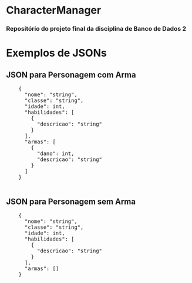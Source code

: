 <h1>CharacterManager</h1>
<h3>Repositório do projeto final da disciplina de Banco de Dados 2</h3>

<body>
    <h1>Exemplos de JSONs</h1>
    <h2>JSON para Personagem com Arma</h2>
    <pre>
    {
      "nome": "string",
      "classe": "string",
      "idade": int,
      "habilidades": [
        {
          "descricao": "string"
        }
      ],
      "armas": [
        {
          "dano": int,
          "descricao": "string"
        }
      ]
    }
    </pre>
    <h2>JSON para Personagem sem Arma</h2>
    <pre>
    {
      "nome": "string",
      "classe": "string",
      "idade": int,
      "habilidades": [
        {
          "descricao": "string"
        }
      ],
      "armas": []
    }
    </pre>
</body>

